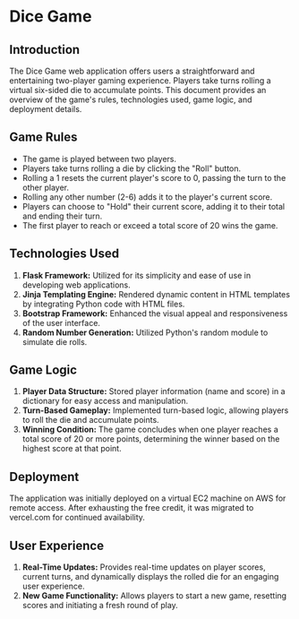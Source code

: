 # Dice Game

## Introduction

The Dice Game web application offers users a straightforward and entertaining two-player gaming experience. Players take turns rolling a virtual six-sided die to accumulate points. This document provides an overview of the game's rules, technologies used, game logic, and deployment details.

## Game Rules

- The game is played between two players.
- Players take turns rolling a die by clicking the "Roll" button.
- Rolling a 1 resets the current player's score to 0, passing the turn to the other player.
- Rolling any other number (2-6) adds it to the player's current score.
- Players can choose to "Hold" their current score, adding it to their total and ending their turn.
- The first player to reach or exceed a total score of 20 wins the game.

## Technologies Used

1. **Flask Framework:** Utilized for its simplicity and ease of use in developing web applications.
2. **Jinja Templating Engine:** Rendered dynamic content in HTML templates by integrating Python code with HTML files.
3. **Bootstrap Framework:** Enhanced the visual appeal and responsiveness of the user interface.
4. **Random Number Generation:** Utilized Python's random module to simulate die rolls.

## Game Logic

1. **Player Data Structure:** Stored player information (name and score) in a dictionary for easy access and manipulation.
2. **Turn-Based Gameplay:** Implemented turn-based logic, allowing players to roll the die and accumulate points.
3. **Winning Condition:** The game concludes when one player reaches a total score of 20 or more points, determining the winner based on the highest score at that point.

## Deployment

The application was initially deployed on a virtual EC2 machine on AWS for remote access. After exhausting the free credit, it was migrated to vercel.com for continued availability.

## User Experience

1. **Real-Time Updates:** Provides real-time updates on player scores, current turns, and dynamically displays the rolled die for an engaging user experience.
2. **New Game Functionality:** Allows players to start a new game, resetting scores and initiating a fresh round of play.
